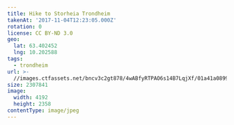 ```yaml
---
title: Hike to Storheia Trondheim
takenAt: '2017-11-04T12:23:05.000Z'
rotation: 0
license: CC BY-ND 3.0
geo:
  lat: 63.402452
  lng: 10.202588
tags:
  - trondheim
url: >-
  //images.ctfassets.net/bncv3c2gt878/4wABfyRTPAO6s14B7LqjXf/01a41a0899d057c8ed11a9df3032f265/hike-to-storheia-trondheim_38136012012_o
size: 2307841
image:
  width: 4192
  height: 2358
contentType: image/jpeg
---
```


